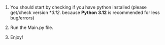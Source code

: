 1. You should start by checking if you have python installed (please get/check version **3.12*. because **Python** **3.12** is recommended for less bug/errors)

2. Run the Main.py file.

3. Enjoy!
